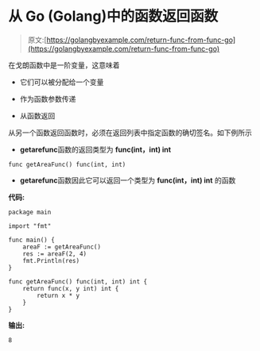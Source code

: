 # 从 Go (Golang)中的函数返回函数

> 原文:[https://golangbyexample.com/return-func-from-func-go](https://golangbyexample.com/return-func-from-func-go)

在戈朗函数中是一阶变量，这意味着

*   它们可以被分配给一个变量

*   作为函数参数传递

*   从函数返回

从另一个函数返回函数时，必须在返回列表中指定函数的确切签名。如下例所示

*   **getarefunc**函数的返回类型为 **func(int，int) int**

```
func getAreaFunc() func(int, int)
```

*   **getarefunc**函数因此它可以返回一个类型为 **func(int，int) int** 的函数

**代码:**

```
package main

import "fmt"

func main() {
    areaF := getAreaFunc()
    res := areaF(2, 4)
    fmt.Println(res)
}

func getAreaFunc() func(int, int) int {
    return func(x, y int) int {
        return x * y
    }
}
```

**输出:**

```
8
```